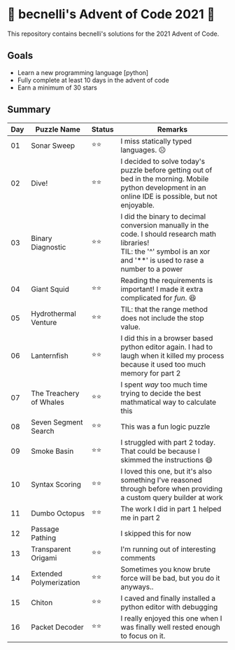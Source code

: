 # 🎄 becnelli's Advent of Code 2021 🎄
This repository contains becnelli's solutions for the 2021 Advent of Code. 

## Goals
- Learn a new programming language [python]
- Fully complete at least 10 days in the advent of code
- Earn a minimum of 30 stars

## Summary

Day | Puzzle Name     | Status | Remarks |
---    |---           |---     |---    |
01     | Sonar Sweep  | ⭐⭐ | I miss statically typed languages. ☹️
02     | Dive!        | ⭐⭐ | I decided to solve today's puzzle before getting out of bed in the morning. Mobile python development in an online IDE is possible, but not enjoyable. 
03     | Binary Diagnostic | ⭐⭐ | I did the binary to decimal conversion manually in the code.  I should research math libraries!<Br/>TIL: the '^' symbol is an xor and '\*\*' is used to rase a number to a power
04     | Giant Squid | ⭐⭐ | Reading the requirements is important!  I made it extra complicated for *fun*. 😆 
05     | Hydrothermal Venture | ⭐⭐ | TIL: that the range method does not include the stop value. 
06     | Lanternfish | ⭐⭐ | I did this in a browser based python editor again.  I had to laugh when it killed my process because it used too much memory for part 2
07     | The Treachery of Whales | ⭐⭐ | I spent *way* too much time trying to decide the best mathmatical way to calculate this 
08     | Seven Segment Search | ⭐⭐ | This was a fun logic puzzle
09     | Smoke Basin | ⭐⭐ | I struggled with part 2 today. That could be because I skimmed the instructions 😄
10     | Syntax Scoring | ⭐⭐ | I loved this one, but it's also something I've reasoned through before when providing a custom query builder at work
11     | Dumbo Octopus | ⭐⭐ | The work I did in part 1 helped me in part 2
12     | Passage Pathing |     | I skipped this for now
13     | Transparent Origami | ⭐⭐ | I'm running out of interesting comments 
14     | Extended Polymerization | ⭐⭐ | Sometimes you know brute force will be bad, but you do it anyways..
15     | Chiton  | ⭐⭐ | I caved and finally installed a python editor with debugging
16     | Packet Decoder | ⭐⭐ | I really enjoyed this one when I was finally well rested enough to focus on it. 
